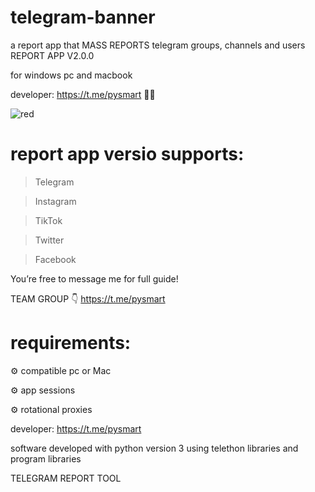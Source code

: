 # telegram-banner
a report app that MASS REPORTS telegram groups, channels and users
REPORT APP V2.0.0

for windows pc and macbook 

developer: https://t.me/pysmart 👨‍💻

![red](https://github.com/user-attachments/assets/1ad06783-e1fe-4a94-a04e-373e8dc55e13)


# report app versio supports:

> Telegram

> Instagram 

> TikTok 

> Twitter 

> Facebook
 
You’re free to message me for full guide! 

TEAM GROUP 👇
https://t.me/pysmart

# requirements:

⚙️ compatible pc or Mac

⚙️ app sessions 

⚙️ rotational proxies

developer: https://t.me/pysmart

software developed with python version 3 using telethon libraries and program libraries 

TELEGRAM REPORT TOOL

